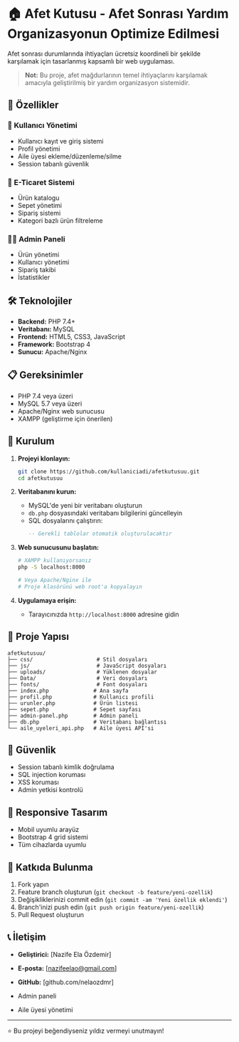 # 🏠 Afet Kutusu - Afet Sonrası Yardım Organizasyonun Optimize Edilmesi

Afet sonrası durumlarında ihtiyaçları ücretsiz koordineli bir şekilde karşılamak için tasarlanmış kapsamlı bir web uygulaması.

> **Not:** Bu proje, afet mağdurlarının temel ihtiyaçlarını karşılamak amacıyla geliştirilmiş bir yardım organizasyon sistemidir.

## 🚀 Özellikler

### 👥 Kullanıcı Yönetimi
- Kullanıcı kayıt ve giriş sistemi
- Profil yönetimi
- Aile üyesi ekleme/düzenleme/silme
- Session tabanlı güvenlik

### 🛒 E-Ticaret Sistemi
- Ürün katalogu
- Sepet yönetimi
- Sipariş sistemi
- Kategori bazlı ürün filtreleme

### 👨‍💼 Admin Paneli
- Ürün yönetimi
- Kullanıcı yönetimi
- Sipariş takibi
- İstatistikler

## 🛠️ Teknolojiler

- **Backend:** PHP 7.4+
- **Veritabanı:** MySQL
- **Frontend:** HTML5, CSS3, JavaScript
- **Framework:** Bootstrap 4
- **Sunucu:** Apache/Nginx

## 📋 Gereksinimler

- PHP 7.4 veya üzeri
- MySQL 5.7 veya üzeri
- Apache/Nginx web sunucusu
- XAMPP (geliştirme için önerilen)

## 🔧 Kurulum

1. **Projeyi klonlayın:**
   ```bash
   git clone https://github.com/kullaniciadi/afetkutusuu.git
   cd afetkutusuu
   ```

2. **Veritabanını kurun:**
   - MySQL'de yeni bir veritabanı oluşturun
   - `db.php` dosyasındaki veritabanı bilgilerini güncelleyin
   - SQL dosyalarını çalıştırın:
     ```sql
     -- Gerekli tablolar otomatik oluşturulacaktır
     ```

3. **Web sunucusunu başlatın:**
   ```bash
   # XAMPP kullanıyorsanız
   php -S localhost:8000
   
   # Veya Apache/Nginx ile
   # Proje klasörünü web root'a kopyalayın
   ```

4. **Uygulamaya erişin:**
   - Tarayıcınızda `http://localhost:8000` adresine gidin

## 📁 Proje Yapısı

```
afetkutusuu/
├── css/                    # Stil dosyaları
├── js/                     # JavaScript dosyaları
├── uploads/                # Yüklenen dosyalar
├── Data/                   # Veri dosyaları
├── fonts/                  # Font dosyaları
├── index.php              # Ana sayfa
├── profil.php             # Kullanıcı profili
├── urunler.php            # Ürün listesi
├── sepet.php              # Sepet sayfası
├── admin-panel.php        # Admin paneli
├── db.php                 # Veritabanı bağlantısı
└── aile_uyeleri_api.php   # Aile üyesi API'si
```

## 🔐 Güvenlik

- Session tabanlı kimlik doğrulama
- SQL injection koruması
- XSS koruması
- Admin yetkisi kontrolü

## 📱 Responsive Tasarım

- Mobil uyumlu arayüz
- Bootstrap 4 grid sistemi
- Tüm cihazlarda uyumlu

## 🤝 Katkıda Bulunma

1. Fork yapın
2. Feature branch oluşturun (`git checkout -b feature/yeni-ozellik`)
3. Değişikliklerinizi commit edin (`git commit -am 'Yeni özellik eklendi'`)
4. Branch'inizi push edin (`git push origin feature/yeni-ozellik`)
5. Pull Request oluşturun


## 📞 İletişim

- **Geliştirici:** [Nazife Ela Özdemir]
- **E-posta:** [nazifeelao@gmail.com]
- **GitHub:** [github.com/nelaozdmr]


- Admin paneli
- Aile üyesi yönetimi

---

⭐ Bu projeyi beğendiyseniz yıldız vermeyi unutmayın!